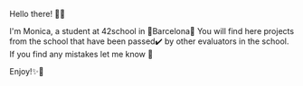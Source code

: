 Hello there! 👩‍💻

I'm Monica, a student at 42school in 🌈Barcelona🌈
You will find here projects from the school that have been passed✔️ by other evaluators in the school.
If you find any mistakes let me know 👀

Enjoy!✨💫
